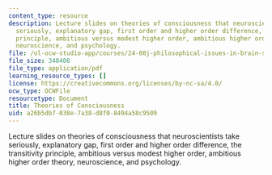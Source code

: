```yaml
---
content_type: resource
description: Lecture slides on theories of consciousness that neuroscientists take
  seriously, explanatory gap, first order and higher order difference, the transitivity
  principle, ambitious versus modest higher order, ambitious higher order theory,
  neuroscience, and psychology.
file: /ol-ocw-studio-app/courses/24-08j-philosophical-issues-in-brain-science-spring-2009/a26b5db7038e7a38d8f08494a58c9509_MIT24_08JS09_lec17.pdf
file_size: 340408
file_type: application/pdf
learning_resource_types: []
license: https://creativecommons.org/licenses/by-nc-sa/4.0/
ocw_type: OCWFile
resourcetype: Document
title: Theories of Consciousness
uid: a26b5db7-038e-7a38-d8f0-8494a58c9509
---
```

Lecture slides on theories of consciousness that neuroscientists take seriously, explanatory gap, first order and higher order difference, the transitivity principle, ambitious versus modest higher order, ambitious higher order theory, neuroscience, and psychology.